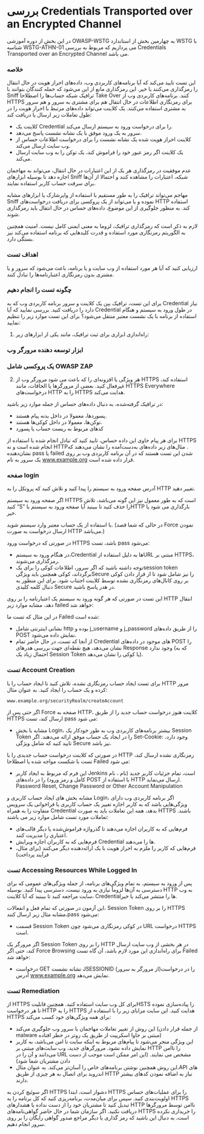  # بررسی Credentials Transported over an Encrypted Channel

در این بخش از دوره آموزشی OWASP-WSTG به چهارمین بخش از استاندارد WSTG با شناسه WSTG-ATHN-01 می پردازیم که مربوط به بررسی Credentials Transported over an Encrypted Channel می باشد.
### خلاصه

این تست تایید می‌کند که آیا برنامه‌های کاربردی وب، داده‌های احراز هویت در حال انتقال را رمزگذاری می‌کنند یا خیر. این رمزگذاری مانع از این می‌شود که حمله کنندگان بتوانند با Sniff ترافیک شبکه حساب‌ها را اصطلاحا Take Over کنند. برنامه‌های کاربردی وب از HTTPS برای رمزنگاری اطلاعات در حال انتقال هم برای مشتری به سرور و هم سرور به مشتری استفاده می‌کنند. یک کلاینت می‌تواند داده‌های مرتبط با احراز هویت را در طول تعاملات زیر ارسال یا دریافت کند:

* کلاینت یک Credential را برای درخواست ورود به سیستم ارسال می‌کند.
* سرور به یک ورود موفق با یک نشانه نشست پاسخ می‌دهد.
* کلاینت احراز هویت شده یک نشانه نشست را برای درخواست اطلاعات حساس از وب سایت ارسال می‌کند.
* یک کلاینت اگر رمز عبور خود را فراموش کند، یک توکن را به وب سایت ارسال می‌کند.

عدم موفقیت در رمزگذاری هر یک از این اعتبارات در حال انتقال، می‌تواند به مهاجمان اجازه دهد تا بوسیله ابزارهای Sniff شبکه، اعتبارات را مشاهده کنند و احتمالا از آن‌ها برای سرقت حساب کاربر استفاده نمایند.

مهاجم می‌تواند ترافیک را به طور مستقیم با استفاده از وایرشارک یا ابزارهای مشابه Sniff نموده و یا می‌تواند از یک پروکسی برای دریافت درخواست‌های HTTP استفاده کند. به منظور جلوگیری از این موضوع، داده‌های حساس در حال انتقال باید رمزگذاری شوند.

لازم به ذکر است که رمزگذاری ترافیک، لزوما به معنی ایمنی کامل نیست. امنیت همچنین به الگوریتم رمزنگاری مورد استفاده و قدرت کلیدهایی که برنامه استفاده می‌کند نیز بستگی دارد.
### اهداف تست

ارزیابی کنید که آیا هر مورد استفاده از وب سایت و یا برنامه، باعث می‌شود که سرور و یا مشتری بدون رمزنگاری اعتبارنامه‌ها را تبادل کنند.

### چگونه تست را انجام دهیم

برای این تست، ترافیک بین یک کلاینت و سرور برنامه کاربردی وب که به Credential نیاز دارد را دریافت کنید. بررسی نمایید که آیا Credential در طول ورود به سیستم و هنگام استفاده از برنامه با یک نشست معتبر منتقل می‌شود؟ برای این تست موارد زیر را تنظیم نمایید:

1. راه‌اندازی ابزاری برای ثبت ترافیک، مانند یکی از ابزارهای زیر:

### ابزار توسعه دهنده مرورگر وب

### یک پروکسی شامل OWASP ZAP

2. هر ویژگی یا افزونه‌ای را که باعث می شود مرورگر وب از HTTPS استفاده کند، غیرفعال کنید. بعضی از مرورگرها یا الحاقات، مانند HTTPS Everywhere درخواست‌های HTTP را به HTTPS هدایت می‌کند.

در ترافیک گرفته‌شده، به دنبال داده‌های حساس از جمله موارد زیر باشید:

* پسوردها، معمولا در داخل بدنه پیام هستند.
* توکن‌ها، معمولا در داخل کوکی‌ها هستند.
* کدهای مربوط به ریست حساب یا پسورد

برای هر پیام حاوی این داده حساس، تایید کنید که تبادل انجام شده با استفاده از HTTPS ‏انجام شده است و نه HTTP‏. مثال‌های زیر داده‌های به‌دست‌آمده را نشان می‌دهند که نشان‌دهنده pass یا failed شدن این تست هستند که در آن برنامه کاربردی وب بر روی یک سرور به نام www.example.org قرار داده شده است.

### صفحه login

آدرس صفحه ورود به سیستم را پیدا کنید و تلاش کنید که پروتکل را به HTTP تغییر دهید.

اگر صفحه ورود به سیستم HTTPS است که به طور معمول نیز این گونه می‌باشد، تلاش کنید “S” را حذف کنید تا ببینید آیا صفحه ورود به سیستم باHTTP بارگذاری می شود یا خیر.

با استفاده از یک حساب معتبر وارد سیستم شوید. (در حالی که شما قصد Force نمودن ارسال درخواست به صورت HTTP می‌باشد.)

در صورتی که درخواست ورود HTTPS باشد، تست pass می‌شود:

* در هنگام ورود به سیستم،Credential ها به دلیل استفاده ازURL مبتنی بر HTTPS، رمزگذاری می‌شوند.
* توجه داشته باشید که اگر سرور، اطلاعات کوکی را برای یکsession token برگرداند، کوکی همچنین باید ویژگیSecure را نیز شامل شود تا از قرار دادن کوکی بر روی کانال‌های رمزنگاری نشده توسط کلاینت اجتناب شود. برای این منظور به دنبال کلمه کلیدی Secure در هدر پاسخ باشید.

این تست در صورتی که هر گونه ورود به سیستم یک اعتبارنامه را بر روی HTTP انتقال دهد، مشابه موارد زیر failed خواهد شد:

در این مثال که تست ما Failed شده است:

* نشانی اینترنتی شامل http بوده و j_username و j_password را از طریق داده‌های POST نمایش داده می‌شود.
* از آنجا که تست، در حال حاضر تمام Credential های موجود در داده‌های POST را نشان می‌دهد، هیچ نقطه‌ای جهت بررسی هدرهای Response وجود ندارد (‏که به احتمال زیاد یک Session Token یا کوکی را نشان می‌دهد)‏.

### تست Account Creation

برای تست ایجاد حساب رمزنگاری نشده، تلاش کنید تا ایجاد حساب را با HTTP مرور کرده و یک حساب را ایجاد کنید. به عنوان مثال:

```text
www.example.org/securityRealm/createAccount
```


اگر حتی پس از Force صفحه به HTTP، کلاینت هنوز درخواست حساب جدید را از طریق HTTPS ارسال کند، تست pass می شود:

* مشابه با بخش Login، بیشتر برنامه‌های کاربردی وب به طور خودکار یک Session Token را در ایجاد یک حساب موفق ارائه می‌دهند. اگر Set-Cookie: وجود دارد، تایید کنید که شامل ویژگی Secure نیز باشد.

در صورتی که کلاینت درخواست حساب جدیدی را با HTTP رمزنگاری نشده ارسال کند، تست با شکست مواجه شده یا اصطلاحا Failed می شود:

* این فرم که مربوط به ایجاد کاربر Jenkins است، تمام جزئیات کاربر جدید (نام ، نام کامل و رمز ورود) را در داده‌های POST با استفاده از HTTP ارسال می‌نماید.
Password Reset, Change Password or Other Account Manipulation

مشابه بخش های ایجاد حساب کاربری و Login، اگر برنامه کاربردی وب دارای ویژگی‌هایی باشد که به کاربر اجازه تغییر یک حساب کاربری یا فراخوانی یک سرویس متفاوت را به همراه Credential بدهد، همه این تعاملات باید به صورت HTTPS باشند. تعاملات مورد تست شامل موارد زیر می باشند:

* فرم‌هایی که به کاربران اجازه می‌دهند تا گذرواژه فراموش‌شده یا دیگر قالب‌های اعتباری را مدیریت کنند.
* فرم‌هایی که به کاربران اجازه ویرایش Credential ها را می‌دهند.
* فرم‌هایی که کاربر را ملزم به احراز هویت با یک ارائه‌دهنده دیگر می‌کنند (‏برای مثال، فرآیند پرداخت)

### تست Accessing Resources While Logged In

پس از ورود به سیستم، به تمام ویژگی‌های برنامه، از جمله ویژگی‌های عمومی که برای دسترسی به آن‌ها لزوماً نیازی به ورود نیست، دسترسی پیدا کنید. بوسیله HTTP به وب سایت مراجعه کنید تا ببینید که آیا کلاینت، Credentialها را منتشر می‌کند یا خیر.

این آزمون در صورتی که تمام فعل و انفعالات، Session Token را بر روی HTTPS مشابه مثال زیر ارسال کنند،pass می‌شود:

* قسمت Session Token در کوکی رمزنگاری می‌شود چون URL درخواست HTTPS است.

اگر مرورگر یک Session Token را بر روی HTTP در هر بخشی از وب سایت ارسال کند، حتی اگر Force Browsing برای راه‌اندازی این مورد لازم باشد، آن گاه تست Failed خواهد شد:

* درخواست GET نشانه نشست JSESSIONID (‏از مرورگر به سرور)‏ را در درخواست آدرس www.example.org نمایش می‌دهد.

### تست Remediation

از HTTPS برای کل وب سایت استفاده کنید. همچنین قابلیتHSTS را پیاده‌سازی نموده تا هر درخواست HTTP را به HTTPS هدایت کنید. این سایت مزایای زیر را با استفاده از HTTPS برای همه ویژگی‌های خود کسب می‌کند:

* این روش از تغییر تعاملات مهاجمان با سرور وب جلوگیری می‌کند (‏از جمله قرار دادن malware مبتنی بر جاوا اسکریپت از طریق یک روتر در خطر افتاده)
* این ویژگی منجر می‌شود تا پیام‌های مربوط به اینکه سایت نا امن می‌باشد، به کاربر نمایش داده نشود. مرورگرهای جدید، وب سایت‌های مبتنی بر HTTP را ناامن می‌دانند و آن را در URL مشخص می نمایند. (این امر ممکن است موجب از دست دادن مشتریان شما شود)
* این روش همچنین نوشتن برنامه‌های خاص را آسان‌تر می‌کند. به عنوان مثال،API های اندروید برای اتصال به هر چیزی از طریق HTTP نیاز به اضافه نمودن کدهای بیشتر دارند.

اگر سوئیچ کردن به HTTPS دشوار است، ابتدا HTTPS را برای عملیات‌های حساس اولویت‌بندی کنید. سپس برای میان‌مدت، برنامه‌ریزی کنید که کل برنامه را به HTTPS تبدیل کنید تا مشتریان خود را از دست نداده یا هشدارهای HTTP ناامن توسط مرورگرها دریافت نکنید. اگر سازمان شما در حال حاضر گواهی‌نامه‌های HTTPS را خریداری نکرده است، به دنبال این باشید که رمز گذاری یا دیگر مراجع صدور گواهی رایگان را بر روی سرور انجام دهیم.

